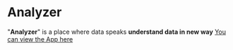 # Analyzer
"**Analyzer**" is a place where data speaks
 **understand data in new way**
[You can view the App here](https://share.streamlit.io/mishragopi/analyzer/main/app.py)
